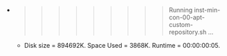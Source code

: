 * >>>>>>>>> Running inst-min-con-00-apt-custom-repository.sh ...
  * Disk size = 894692K. Space Used = 3868K. Runtime = 00:00:00:05.
